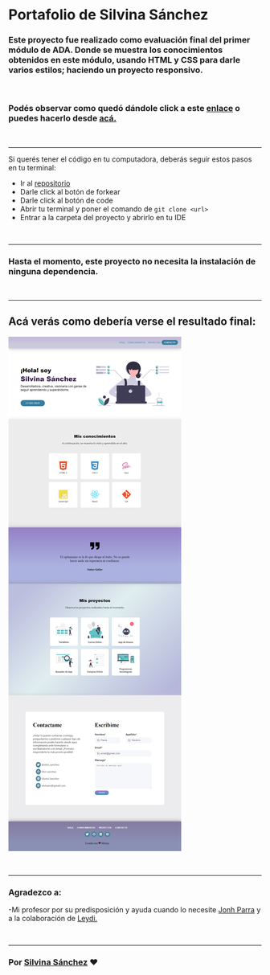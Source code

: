 # Portafolio de Silvina Sánchez

### Este proyecto fue realizado como evaluación final del primer módulo de ADA. Donde se muestra los conocimientos obtenidos en este módulo, usando **HTML** y **CSS** para darle varios estilos; haciendo un proyecto responsivo.  

<br>

### Podés observar como quedó dándole click a este [enlace](https://github.com/Silvi-sanchez/Portfolio-Primer-Proyecto-ADA.git) o puedes hacerlo desde [acá.](https://upbeat-yonath-ba7aa9.netlify.app)

<br>

***

Si querés tener el código en tu computadora, deberás seguir estos pasos en tu terminal:

- Ir al [repositorio](https://github.com/Silvi-sanchez/Portfolio-Primer-Proyecto-ADA)  
- Darle click al botón de forkear
- Darle click al botón de code
- Abrir tu terminal y poner el comando de ```git clone <url>```
- Entrar a la carpeta del proyecto y abrirlo en tu IDE

<br>

***

### Hasta el momento, este proyecto no necesita la instalación de ninguna dependencia.

<br>

***
## Acá verás como debería verse el resultado final:

![Imagen](/img/screen.png)

<br>

***

### Agradezco a:
-Mi profesor por su predisposición y ayuda cuando lo necesite [Jonh Parra](https://github.com/Jonhks) y a la colaboración de [Leydi.](https://github.com/leydyk93/)

<br>

***
### Por [Silvina Sánchez](https://github.com/Silvi-sanchez) ❤️